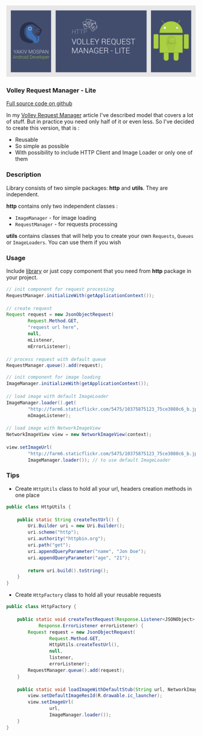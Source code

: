 ![Header](/assets/images/articles/http-volley-request-manager-lite.png)

### Volley Request Manager - Lite

[Full source code on github][1]

In my [Volley Request Manager][2] article I've described model that covers a lot of stuff. But in practice you need only half of it or even less. So I've decided to create this version, that is :

- Reusable
- So simple as possible
- With possibility to include HTTP Client and Image Loader or only one of them

### Description

Library consists of two simple packages: **http** and **utils**. They are independent.

**http**  contains only two independent classes :

- `ImageManager` - for image loading
- `RequestManager` - for requests processing

**utils** contains classes that will help you to create your own `Requests`, `Queues` or `ImageLoaders`. You can use them if you wish

### Usage

Include [library][2] or just copy component that you need from **http** package in your project.

```java
// init component for request processing
RequestManager.initializeWith(getApplicationContext());

// create request
Request request = new JsonObjectRequest(
        Request.Method.GET,
        "request url here",
        null,
        mListener,
        mErrorListener);
        
// process request with default queue      
RequestManager.queue().add(request);
```

```java
// init component for image loading
ImageManager.initializeWith(getApplicationContext());

// load image with default ImageLoader
ImageManager.loader().get(
        "http://farm6.staticflickr.com/5475/10375875123_75ce3080c6_b.jpg",
        mImageListener);
        
// load image with NetworkImageView
NetworkImageView view = new NetworkImageView(context);
  
view.setImageUrl(
        "http://farm6.staticflickr.com/5475/10375875123_75ce3080c6_b.jpg",
        ImageManager.loader()); // to use default ImageLoader
```

### Tips

- Create `HttpUtils` class to hold all your url, headers creation methods in one place

```java
public class HttpUtils {

    public static String createTestUrl() {
        Uri.Builder uri = new Uri.Builder();
        uri.scheme("http");
        uri.authority("httpbin.org");
        uri.path("get");
        uri.appendQueryParameter("name", "Jon Doe");
        uri.appendQueryParameter("age", "21");

        return uri.build().toString();
    }
}
```

- Create `HttpFactory` class to hold all your reusable requests

```java
public class HttpFactory {

    public static void createTestRequest(Response.Listener<JSONObject> listener,
            Response.ErrorListener errorListener) {
        Request request = new JsonObjectRequest(
                Request.Method.GET,
                HttpUtils.createTestUrl(),
                null,
                listener,
                errorListener);
        RequestManager.queue().add(request);
    }

    public static void loadImageWithDefaultStub(String url, NetworkImageView view) {
        view.setDefaultImageResId(R.drawable.ic_launcher);
        view.setImageUrl(
                url,
                ImageManager.loader());
    }
}
```

  [1]: https://github.com/yakivmospan/volley-request-manager-lite
  [2]: https://github.com/yakivmospan/yakivmospan/blob/master/articles/android/http/Volley%20Request%20Manager.md
